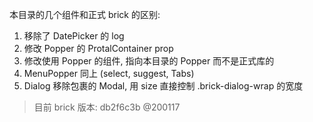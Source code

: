 本目录的几个组件和正式 brick 的区别: 

1. 移除了 DatePicker 的 log
2. 修改 Popper 的 ProtalContainer prop
3. 修改使用 Popper 的组件, 指向本目录的 Popper 而不是正式库的
4. MenuPopper 同上 (select, suggest, Tabs)
5. Dialog 移除包裹的 Modal, 用 size 直接控制 .brick-dialog-wrap 的宽度

> 目前 brick 版本: db2f6c3b @200117
